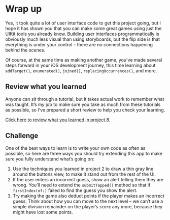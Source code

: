 # Wrap up

<!-- YOUTUBE: cODcGmJM-OQ -->

Yes, it took quite a lot of user interface code to get this project going, but I hope it has shown you that you can make some great games using just the UIKit tools you already know. Building user interfaces programmatically is obviously much less visual than using storyboards, but the flip side is that everything is under your control – there are no connections happening behind the scenes.

Of course, at the same time as making another game, you've made several steps forward in your iOS development journey, this time learning about `addTarget()`, `enumerated()`, `joined()`, `replacingOccurrences()`, and more.


## Review what you learned

Anyone can sit through a tutorial, but it takes actual work to remember what was taught. It’s my job to make sure you take as much from these tutorials as possible, so I’ve prepared a short review to help you check your learning.

[Click here to review what you learned in project 8](/review/hws/project-8-7-swifty-words).


## Challenge

One of the best ways to learn is to write your own code as often as possible, so here are three ways you should try extending this app to make sure you fully understand what’s going on:

1. Use the techniques you learned in project 2 to draw a thin gray line around the buttons view, to make it stand out from the rest of the UI.
2. If the user enters an incorrect guess, show an alert telling them they are wrong. You’ll need to extend the `submitTapped()` method so that if `firstIndex(of:)` failed to find the guess you show the alert.
3. Try making the game also deduct points if the player makes an incorrect guess. Think about how you can move to the next level – we can’t use a simple division remainder on the player’s `score` any more, because they might have lost some points.
